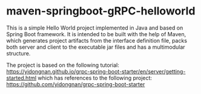 # maven-springboot-gRPC-helloworld

This is a simple Hello World project implemented in Java and based on Spring Boot framework. It is intended to be built with the help of Maven, which generates project artifacts from the interface definition file, packs both server and client to the executable jar files and has a multimodular structure. 

The project is based on the following tutorial:
https://yidongnan.github.io/grpc-spring-boot-starter/en/server/getting-started.html
which has references to the following project:
https://github.com/yidongnan/grpc-spring-boot-starter
